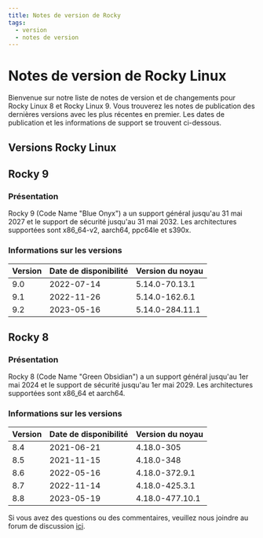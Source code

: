 ```yaml
---
title: Notes de version de Rocky
tags:
  - version
  - notes de version
---
```


# Notes de version de Rocky Linux

Bienvenue sur notre liste de notes de version et de changements pour Rocky Linux 8 et Rocky Linux 9. Vous trouverez les notes de publication des dernières versions avec les plus récentes en premier. Les dates de publication et les informations de support se trouvent ci-dessous.

## Versions Rocky Linux

## Rocky 9

### Présentation

Rocky 9 (Code Name "Blue Onyx") a un support général jusqu'au 31 mai 2027 et le support de sécurité jusqu'au 31 mai 2032. Les architectures supportées sont x86_64-v2, aarch64, ppc64le et s390x.

### Informations sur les versions

| Version | Date de disponibilité | Version du noyau |
| ------- | --------------------- | ---------------- |
| 9.0     | 2022-07-14            | 5.14.0-70.13.1   |
| 9.1     | 2022-11-26            | 5.14.0-162.6.1   |
| 9.2     | 2023-05-16            | 5.14.0-284.11.1  |

## Rocky 8

### Présentation

Rocky 8 (Code Name "Green Obsidian") a un support général jusqu'au 1er mai 2024 et le support de sécurité jusqu'au 1er mai 2029. Les architectures supportées sont x86_64 et aarch64.

### Informations sur les versions

| Version | Date de disponibilité | Version du noyau |
| ------- | --------------------- | ---------------- |
| 8.4     | 2021-06-21            | 4.18.0-305       |
| 8.5     | 2021-11-15            | 4.18.0-348       |
| 8.6     | 2022-05-16            | 4.18.0-372.9.1   |
| 8.7     | 2022-11-14            | 4.18.0-425.3.1   |
| 8.8     | 2023-05-19            | 4.18.0-477.10.1  |

Si vous avez des questions ou des commentaires, veuillez nous joindre au forum de discussion [ici](https://chat.rockylinux.org/rocky-linux/channels/documentation).
